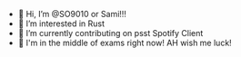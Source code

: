 - 👋 Hi, I’m @SO9010 or Sami!!!
- 👀 I’m interested in Rust
- 🌱 I’m currently contributing on psst Spotify Client
- 💞️ I'm in the middle of exams right now! AH wish me luck!

<!---
SO9010/SO9010 is a ✨ special ✨ repository because its `README.md` (this file) appears on your GitHub profile.
You can click the Preview link to take a look at your changes.
--->
